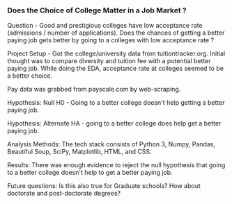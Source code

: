 ### Does the Choice of College Matter in a Job Market ?

Question - Good and prestigious colleges have low acceptance rate (admissions / number of applications). Does the chances of getting a better paying job gets better by going to a colleges with low acceptance rate ? 

Project Setup - Got the college/university data from tuitiontracker.org. Initial thought was to compare diversity and tuition fee with a potential better paying job. While doing the EDA, acceptance rate at colleges seemed to be a better choice. 

Pay data was grabbed from payscale.com by web-scraping. 

Hypothesis: Null H0 - Going to a better college doesn't help getting a better paying job. 

Hypothesis: Alternate HA - going to a better college does help get a better paying job. 

Analysis Methods: The tech stack consists of Python 3, Numpy, Pandas, Beautiful Soup, SciPy, Matplotlib, HTML, and CSS.

Results: There was enough evidence to reject the null hypothesis that going to a better college doesn't help to get a better paying job. 

Future questions: Is this also true for Graduate schools? How about doctorate and post-doctorate degrees? 

